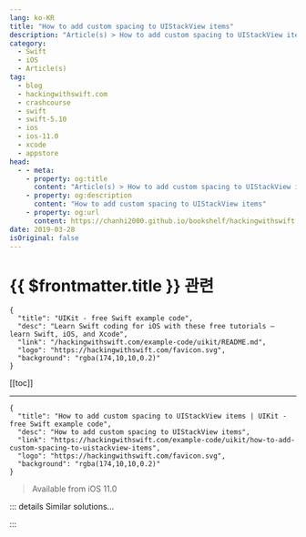 ```yaml
---
lang: ko-KR
title: "How to add custom spacing to UIStackView items"
description: "Article(s) > How to add custom spacing to UIStackView items"
category:
  - Swift
  - iOS
  - Article(s)
tag: 
  - blog
  - hackingwithswift.com
  - crashcourse
  - swift
  - swift-5.10
  - ios
  - ios-11.0
  - xcode
  - appstore
head:
  - - meta:
    - property: og:title
      content: "Article(s) > How to add custom spacing to UIStackView items"
    - property: og:description
      content: "How to add custom spacing to UIStackView items"
    - property: og:url
      content: https://chanhi2000.github.io/bookshelf/hackingwithswift.com/example-code/uikit/how-to-add-custom-spacing-to-uistackview-items.html
date: 2019-03-28
isOriginal: false
---
```


# {{ $frontmatter.title }} 관련

```component VPCard
{
  "title": "UIKit - free Swift example code",
  "desc": "Learn Swift coding for iOS with these free tutorials – learn Swift, iOS, and Xcode",
  "link": "/hackingwithswift.com/example-code/uikit/README.md",
  "logo": "https://hackingwithswift.com/favicon.svg",
  "background": "rgba(174,10,10,0.2)"
}
```

[[toc]]

---

```component VPCard
{
  "title": "How to add custom spacing to UIStackView items | UIKit - free Swift example code",
  "desc": "How to add custom spacing to UIStackView items",
  "link": "https://hackingwithswift.com/example-code/uikit/how-to-add-custom-spacing-to-uistackview-items",
  "logo": "https://hackingwithswift.com/favicon.svg",
  "background": "rgba(174,10,10,0.2)"
}
```

> Available from iOS 11.0

<!-- TODO: 작성 -->

<!--
Each `UIStackView` has an overall `spacing` property that affects spacing between all of its arranged subviews, but in addition you can add custom spacing after specific views – for example, “put 20 points of space under this button.”

To make that happen, use the `setCustomSpacing()` method of your stack view, providing it the number of points of spacing you want and the view that should precede the spacing.

For example, this code creates a stack view and a button, adds the button to the stack view, then requests 20 points of spacing after it:

```swift
let stackView = UIStackView()
let btn = UIButton()

stackView.addArrangedSubview(btn)
stackView.setCustomSpacing(20, after: btn)
```

-->

::: details Similar solutions…

<!--
/quick-start/swiftui/how-to-add-spacing-between-letters-in-text">How to add spacing between letters in text 
/quick-start/swiftui/how-to-style-text-views-with-fonts-colors-line-spacing-and-more">How to style text views with fonts, colors, line spacing, and more 
/quick-start/swiftui/how-to-customize-stack-layouts-with-alignment-and-spacing">How to customize stack layouts with alignment and spacing 
/quick-start/swiftui/how-to-control-spacing-around-individual-views-using-padding">How to control spacing around individual views using padding 
/example-code/uikit/what-are-the-different-uistackview-distribution-types">What are the different UIStackView distribution types?</a>
-->

:::

